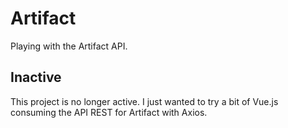 # Artifact
Playing with the Artifact API.

## Inactive
This project is no longer active. I just wanted to try a bit of Vue.js consuming the API REST for Artifact with Axios.

